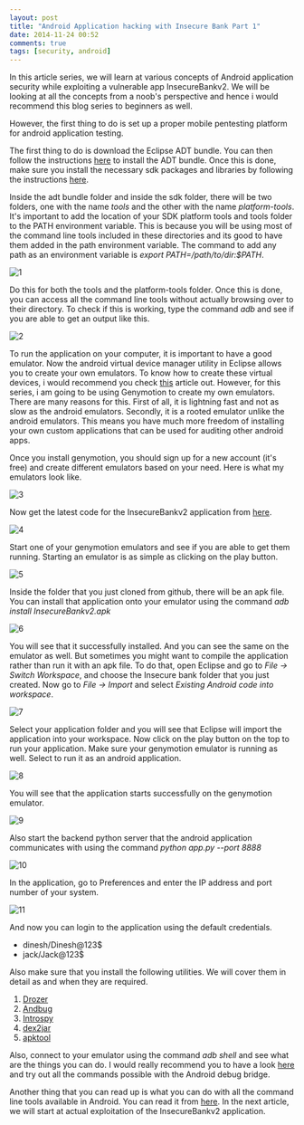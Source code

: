 ```yaml
---
layout: post
title: "Android Application hacking with Insecure Bank Part 1"
date: 2014-11-24 00:52
comments: true
tags: [security, android]
---
```


In this article series, we will learn at various concepts of Android application security while exploiting a vulnerable app InsecureBankv2\. We will be looking at all the concepts from a noob's perspective and hence i would recommend this blog series to beginners as well.

However, the first thing to do is set up a proper mobile pentesting platform for android application testing.

The first thing to do is download the Eclipse ADT bundle. You can then follow the instructions [here](https://developer.android.com/sdk/installing/index.html?pkg=adt) to install the ADT bundle. Once this is done, make sure you install the necessary sdk packages and libraries by following the instructions [here](https://developer.android.com/sdk/installing/adding-packages.html).

<!-- more -->

Inside the adt bundle folder and inside the sdk folder, there will be two folders, one with the name _tools_ and the other with the name _platform-tools_. It's important to add the location of your SDK platform tools and tools folder to the PATH environment variable. This is because you will be using most of the command line tools included in these directories and its good to have them added in the path environment variable. The command to add any path as an environment variable is _export PATH=/path/to/dir:$PATH_.

![1]( /images/posts/ib1/1.png)

Do this for both the tools and the platform-tools folder. Once this is done, you can access all the command line tools without actually browsing over to their directory. To check if this is working, type the command _adb_ and see if you are able to get an output like this.

![2]( /images/posts/ib1/2.png)

To run the application on your computer, it is important to have a good emulator. Now the android virtual device manager utility in Eclipse allows you to create your own emulators. To know how to create these virtual devices, i would recommend you check [this](https://developer.android.com/tools/devices/index.html) article out. However, for this series, i am going to be using Genymotion to create my own emulators. There are many reasons for this. First of all, it is lightning fast and not as slow as the android emulators. Secondly, it is a rooted emulator unlike the android emulators. This means you have much more freedom of installing your own custom applications that can be used for auditing other android apps.

Once you install genymotion, you should sign up for a new account (it's free) and create different emulators based on your need. Here is what my emulators look like.

![3]( /images/posts/ib1/3.png)

Now get the latest code for the InsecureBankv2 application from [here](https://github.com/dineshshetty/Android-InsecureBankv2).

![4]( /images/posts/ib1/4.png)

Start one of your genymotion emulators and see if you are able to get them running. Starting an emulator is as simple as clicking on the play button.

![5]( /images/posts/ib1/5.png)

Inside the folder that you just cloned from github, there will be an apk file. You can install that application onto your emulator using the command _adb install InsecureBankv2.apk_

![6]( /images/posts/ib1/6.png)

You will see that it successfully installed. And you can see the same on the emulator as well. But sometimes you might want to compile the application rather than run it with an apk file. To do that, open Eclipse and go to _File -> Switch Workspace_, and choose the Insecure bank folder that you just created. Now go to _File -> Import_ and select _Existing Android code into workspace_.

![7]( /images/posts/ib1/7.png)

Select your application folder and you will see that Eclipse will import the application into your workspace. Now click on the play button on the top to run your application. Make sure your genymotion emulator is running as well. Select to run it as an android application.

![8]( /images/posts/ib1/8.png)

You will see that the application starts successfully on the genymotion emulator.

![9]( /images/posts/ib1/9.png)

Also start the backend python server that the android application communicates with using the command _python app.py --port 8888_

![10]( /images/posts/ib1/10.png)

In the application, go to Preferences and enter the IP address and port number of your system.

![11]( /images/posts/ib1/11.png)

And now you can login to the application using the default credentials.

*   dinesh/Dinesh@123$
*   jack/Jack@123$

Also make sure that you install the following utilities. We will cover them in detail as and when they are required.

1.  [Drozer](https://www.mwrinfosecurity.com/products/drozer/)
2.  [Andbug](https://github.com/swdunlop/AndBug)
3.  [Introspy](https://github.com/iSECPartners/Introspy-Android)
4.  [dex2jar](https://code.google.com/p/dex2jar/)
5.  [apktool](https://code.google.com/p/android-apktool/)

Also, connect to your emulator using the command _adb shell_ and see what are the things you can do. I would really recommend you to have a look [here](http://developer.android.com/tools/help/adb.html) and try out all the commands possible with the Android debug bridge.

Another thing that you can read up is what you can do with all the command line tools available in Android. You can read it from [here](http://developer.android.com/tools/projects/projects-cmdline.html). In the next article, we will start at actual exploitation of the InsecureBankv2 application.